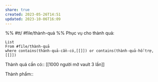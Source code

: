 ```yaml
---
share: true
created: 2023-05-26T14:51
updated: 2023-10-06T16:09
---
```

%%
#tt/
#file/thành-quả
%%
Phục vụ cho thành quả:
```dataview
List 
From #file/thành-quả 
where contains(thành-quả-cần-có,[[]]) or contains(thành-quả-hỗ-trợ,[[]]) 
```
Thành quả cần có:: [[1000 người mở vault 3 lần]]

Thành phẩm::
